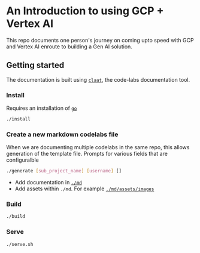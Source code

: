 # An Introduction to using GCP + Vertex AI

This repo documents one person's journey on coming upto speed
with GCP and Vertex AI enroute to building a Gen AI solution.


## Getting started
The documentation is built using [`claat`](https://github.com/googlecodelabs/tools/tree/main/claat), the code-labs documentation tool.

### Install

Requires an installation of [`go`](https://go.dev/dl/)

```sh
./install
```

### Create a new markdown codelabs file
When we are documenting multiple codelabs in the same repo, 
this allows generation of the template file. Prompts for various
fields that are configuralble

```sh
./generate [sub_project_name] [username] []
```

- Add documentation in [`./md`](./md)
- Add assets within `./md`. For example [`./md/assets/images`](./md/assets/images)

### Build

```sh
./build 
```

### Serve
```sh
./serve.sh
```
